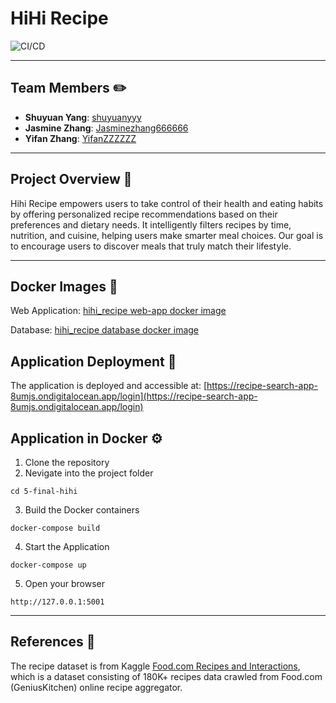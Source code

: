 # HiHi Recipe 

![CI/CD](https://github.com/shuyuanyyy/hihi-recipe/actions/workflows/cicd.yaml/badge.svg)

---

## Team Members ✏️
- **Shuyuan Yang**: [shuyuanyyy](https://github.com/shuyuanyyy)
- **Jasmine Zhang**: [Jasminezhang666666](https://github.com/Jasminezhang666666)
- **Yifan Zhang**: [YifanZZZZZZ](https://github.com/YifanZZZZZZ)

---

## Project Overview 📝

Hihi Recipe empowers users to take control of their health and eating habits by offering personalized recipe recommendations based on their preferences and dietary needs. It intelligently filters recipes by time, nutrition, and cuisine, helping users make smarter meal choices. Our goal is to encourage users to discover meals that truly match their lifestyle.

---

## Docker Images 🐳

Web Application: [hihi_recipe web-app docker image](https://hub.docker.com/r/yz9910/web_app)

Database: [hihi_recipe database docker image](https://hub.docker.com/r/yz9910/mongo)


## Application Deployment 🔗
The application is deployed and accessible at: [https://recipe-search-app-8umjs.ondigitalocean.app/login](https://recipe-search-app-8umjs.ondigitalocean.app/login)

## Application in Docker ⚙️
1. Clone the repository
2. Nevigate into the project folder
```
cd 5-final-hihi
```
3. Build the Docker containers
```
docker-compose build
```
4. Start the Application
```
docker-compose up
```
5. Open your browser
```
http://127.0.0.1:5001
```

---

## References 📎
The recipe dataset is from Kaggle [Food.com Recipes and Interactions](https://www.kaggle.com/datasets/shuyangli94/food-com-recipes-and-user-interactions/data), which is a dataset consisting of 180K+ recipes data crawled from Food.com (GeniusKitchen) online recipe aggregator. 
